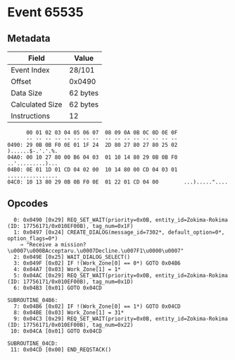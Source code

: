 # Event 65535

## Metadata

| Field           | Value    |
|-----------------|----------|
| Event Index     | 28/101   |
| Offset          | 0x0490   |
| Data Size       | 62 bytes |
| Calculated Size | 62 bytes |
| Instructions    | 12       |

```
      00 01 02 03 04 05 06 07  08 09 0A 0B 0C 0D 0E 0F
      -- -- -- -- -- -- -- --  -- -- -- -- -- -- -- --
0490: 29 0B 0B F0 0E 01 1F 24  2D 80 27 80 27 80 25 02  )......$-.'.'.%.
04A0: 00 10 27 80 00 B6 04 03  01 10 14 80 29 0B 0B F0  ..'.........)...
04B0: 0E 01 1D 01 CD 04 02 00  10 14 80 00 CD 04 03 01  ................
04C0: 10 13 80 29 0B 0B F0 0E  01 22 01 CD 04 00        ...)....."....  
```

## Opcodes

```
  0: 0x0490 [0x29] REQ_SET_WAIT(priority=0x0B, entity_id=Zokima-Rokima (ID: 17756171/0x010EF00B), tag_num=0x1F)
  1: 0x0497 [0x24] CREATE_DIALOG(message_id=7302*, default_option=0*, option_flags=0*)
    → "Receive a mission?\u0007\u000BAcceptaru.\u0007Decline.\u007F1\u0000\u0007"
  2: 0x049E [0x25] WAIT_DIALOG_SELECT()
  3: 0x049F [0x02] IF !(Work_Zone[0] == 0*) GOTO 0x04B6
  4: 0x04A7 [0x03] Work_Zone[1] = 1*
  5: 0x04AC [0x29] REQ_SET_WAIT(priority=0x0B, entity_id=Zokima-Rokima (ID: 17756171/0x010EF00B), tag_num=0x1D)
  6: 0x04B3 [0x01] GOTO 0x04CD

SUBROUTINE_04B6:
  7: 0x04B6 [0x02] IF !(Work_Zone[0] == 1*) GOTO 0x04CD
  8: 0x04BE [0x03] Work_Zone[1] = 31*
  9: 0x04C3 [0x29] REQ_SET_WAIT(priority=0x0B, entity_id=Zokima-Rokima (ID: 17756171/0x010EF00B), tag_num=0x22)
 10: 0x04CA [0x01] GOTO 0x04CD

SUBROUTINE_04CD:
 11: 0x04CD [0x00] END_REQSTACK()
```

